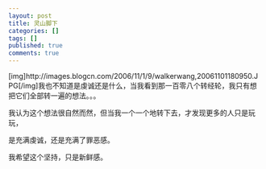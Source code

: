 ```yaml
---
layout: post
title: 灵山脚下
categories: []
tags: []
published: true
comments: true
---
```

<p>[img]http://images.blogcn.com/2006/11/1/9/walkerwang,20061101180950.JPG[/img]我也不知道是虔诚还是什么，当我看到那一百零八个转经轮，我只有想把它们全部转一遍的想法。。。</p>

<p>我认为这个想法很自然而然，但当我一个一个地转下去，才发现更多的人只是玩玩，</p>

<p>是充满虔诚，还是充满了罪恶感。</p>

<p>我希望这个坚持，只是新鲜感。</p>
